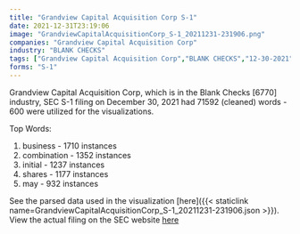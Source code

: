 ```yaml
---
title: "Grandview Capital Acquisition Corp S-1"
date: 2021-12-31T23:19:06
image: "GrandviewCapitalAcquisitionCorp_S-1_20211231-231906.png"
companies: "Grandview Capital Acquisition Corp"
industry: "BLANK CHECKS"
tags: ["Grandview Capital Acquisition Corp","BLANK CHECKS","12-30-2021","S-1"]
forms: "S-1"
---
```

Grandview Capital Acquisition Corp, which is in the Blank Checks [6770] industry, SEC S-1 filing on December 30, 2021 had 71592 (cleaned) words - 600 were utilized for the visualizations.

Top Words:
1. business - 1710 instances
2. combination - 1352 instances
3. initial - 1237 instances
4. shares - 1177 instances
5. may - 932 instances


See the parsed data used in the visualization [here]({{< staticlink name=GrandviewCapitalAcquisitionCorp_S-1_20211231-231906.json >}}).  
View the actual filing on the SEC website [here](https://www.sec.gov/Archives/edgar/data/1831299/0001104659-21-154385.txt)